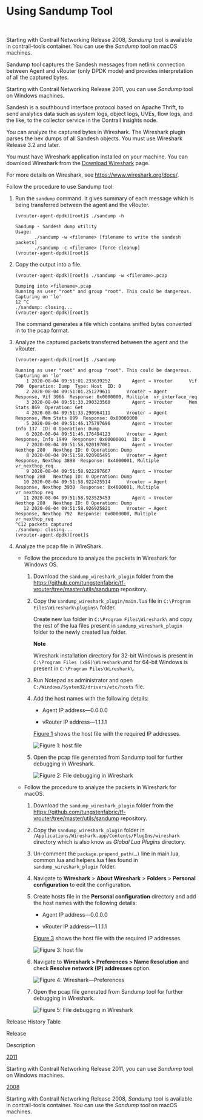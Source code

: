 # Using Sandump Tool​

 

<span id="jd0e10">Starting with Contrail Networking Release 2008,
*Sandump* tool is available in contrail-tools container. You can use the
*Sandump* tool on macOS machines.</span>

Sandump tool captures the Sandesh messages from netlink connection
between Agent and vRouter (only DPDK mode) and provides interpretation
of all the captured bytes.​

<span id="jd0e21">Starting with Contrail Networking Release 2011, you
can use *Sandump* tool on Windows machines.</span>

Sandesh is a southbound interface protocol based on Apache Thrift, to
send analytics data such as system logs, object logs, UVEs, flow logs,
and the like, to the collector service in the Contrail Insights node.

You can analyze the captured bytes in Wireshark. The Wireshark plugin
parses the hex dumps of all Sandesh objects. You must use Wireshark
Release 3.2 and later.

You must have Wireshark application installed on your machine. You can
download Wireshark from the [Download
Wireshark](https://www.wireshark.org/#download) page.

For more details on Wireshark, see <https://www.wireshark.org/docs/>.

Follow the procedure to use Sandump tool:

1.  <span id="jd0e44">Run the `sandump` command. It gives summary of
    each message which is being transferred between the agent and the
    vRouter.​</span>
    <div id="jd0e50" class="sample" dir="ltr">

    <div id="jd0e51" dir="ltr">

    ` (vrouter-agent-dpdk)[root]$ ./sandump -h `

    </div>

    <div class="output" dir="ltr">

        Sandump - Sandesh dump utility
        Usage:
               ./sandump -w <filename> [filename to write the sandesh packets]
               ./sandump -c <filename> [force cleanup]
        (vrouter-agent-dpdk)[root]$                                 

    </div>

    </div>

2.  <span id="jd0e55">Copy the output into a file.</span>

    <div id="jd0e58" class="sample" dir="ltr">

    <div id="jd0e59" dir="ltr">

    `(vrouter-agent-dpdk)[root]$ ./sandump -w <filename>.pcap `

    </div>

    <div class="output" dir="ltr">

        Dumping into <filename>.pcap
        Running as user "root" and group "root". This could be dangerous.
        Capturing on 'lo'
        12 ^C
        ./sandump: closing...
        (vrouter-agent-dpdk)[root]$

    </div>

    </div>

    The command generates a file which contains sniffed bytes converted
    in to the pcap format.

3.  <span id="jd0e65">Analyze the captured packets transferred between
    the agent and the vRouter.</span>
    <div id="jd0e68" class="sample" dir="ltr">

    <div id="jd0e69" dir="ltr">

    `(vrouter-agent-dpdk)[root]$ ./sandump`

    </div>

    <div class="output" dir="ltr">

        Running as user "root" and group "root". This could be dangerous.
        Capturing on 'lo'
            1 2020-08-04 09:51:01.233639252        Agent → Vrouter      Vif 790  Operation: Dump  Type: Host  ID: 0 
            2 2020-08-04 09:51:01.251279611      Vrouter → Agent        Response, Vif 3966  Response: 0x0000000, Multiple  vr_interface_req
            3 2020-08-04 09:51:33.290323560        Agent → Vrouter      Mem Stats 869  Operation: Get 
            4 2020-08-04 09:51:33.290964111      Vrouter → Agent        Response, Mem Stats 899  Response: 0x00000000  
            5 2020-08-04 09:51:46.175797696        Agent → Vrouter      Info 137  ID: 0 Operation: Dump 
            6 2020-08-04 09:51:46.176494123      Vrouter → Agent        Response, Info 1949  Response: 0x00000001  ID: 0 
            7 2020-08-04 09:51:58.920197081        Agent → Vrouter      Nexthop 280   Nexthop ID: 0 Operation: Dump 
            8 2020-08-04 09:51:58.920905495      Vrouter → Agent        Response, Nexthop 3898  Response: 0x4000001, Multiple  vr_nexthop_req
            9 2020-08-04 09:51:58.922297667        Agent → Vrouter      Nexthop 280   Nexthop ID: 0 Operation: Dump 
           10 2020-08-04 09:51:58.922425514      Vrouter → Agent        Response, Nexthop 3930  Response: 0x4000001, Multiple  vr_nexthop_req
           11 2020-08-04 09:51:58.923525453        Agent → Vrouter      Nexthop 280   Nexthop ID: 0 Operation: Dump 
           12 2020-08-04 09:51:58.926925821      Vrouter → Agent        Response, Nexthop 792  Response: 0x0000000, Multiple  vr_nexthop_req
        ^C12 packets captured
        ./sandump: closing...
        (vrouter-agent-dpdk)[root]$ 

    </div>

    </div>

4.  <span id="jd0e73">Analyze the pcap file in WireShark.</span>
    -   Follow the procedure to analyze the packets in Wireshark for
        Windows OS.

        1.  <span id="jd0e82">Download the `sandump_wireshark_plugin`
            folder from the
            <https://github.com/tungstenfabric/tf-vrouter/tree/master/utils/sandump>
            repository.</span>

        2.  <span id="jd0e91">Copy the
            `sandump_wireshark_plugin/main.lua` file in
            `C:\Program Files\Wireshark\plugins\` folder.</span>

            Create new <span class="kbd user-typing" v-pre="">lua</span>
            folder in `C:\Program Files\Wireshark\` and copy the rest of
            the lua files present in `sandump_wireshark_plugin` folder
            to the newly created <span class="kbd user-typing"
            v-pre="">lua</span> folder.

            **Note**

            Wireshark installation directory for 32-bit Windows is
            present in `C:\Program Files (x86)\Wireshark\`and for 64-bit
            Windows is present in `C:\Program Files\Wireshark\`.

        3.  <span id="jd0e123">Run Notepad as administrator and open
            `C:/Windows/System32/drivers/etc/hosts` file.</span>

        4.  <span id="jd0e129">​​​​​​​Add the host names with the
            following details:</span>

            -   Agent IP address—0.0.0.0

            -   vRouter IP address—1.1.1.1

            [Figure 1](sandump-tool.html#HostFile_win) shows the host
            file with the required IP addresses.

            ![Figure 1: host file](images/s009683.png)

        5.  <span id="jd0e146">Open the pcap file generated from Sandump
            tool for further debugging in Wireshark.</span>

            ![Figure 2: File debugging in Wireshark](images/s060107.png)

    -   Follow the procedure to analyze the packets in Wireshark for
        macOS.

        1.  <span id="jd0e158">Download the `sandump_wireshark_plugin`
            folder from the
            <https://github.com/tungstenfabric/tf-vrouter/tree/master/utils/sandump>
            repository.</span>

        2.  <span id="jd0e167">Copy the `sandump_wireshark_plugin`
            folder in
            `/Applications/Wireshark.app/Contents/PlugIns/wireshark`
            directory which is also know as *Global Lua Plugins*
            directory.</span>

        3.  <span id="jd0e179">Un-comment the `package.prepend_path(…)`
            line in main.lua, common.lua and helpers.lua files found in
            `sandump_wireshark_plugin` folder.</span>

        4.  <span id="jd0e188">Navigate to **Wireshark** &gt; **About
            Wireshark** &gt; **Folders** &gt; **Personal configuration**
            to edit the configuration.</span>

        5.  <span id="jd0e203">​​​​​​​Create hosts file in the
            **Personal configuration** directory and add the host names
            with the following details:</span>

            -   Agent IP address—0.0.0.0

            -   vRouter IP address—1.1.1.1

            [Figure 3](sandump-tool.html#HostFile) shows the host file
            with the required IP addresses.

            ![Figure 3: host file](images/s009683.png)

        6.  <span id="jd0e223">Navigate to **Wireshark &gt;
            Preferences &gt; Name Resolution** and check **Resolve
            network (IP) addresses** option.</span>

            ![Figure 4: Wireshark—Preferences](images/s060106.png)

        7.  <span id="jd0e236">Open the pcap file generated from Sandump
            tool for further debugging in Wireshark.</span>

            ![Figure 5: File debugging in Wireshark](images/s060107.png)

<div class="table">

<div class="caption">

Release History Table

</div>

<div class="table-row table-head">

<div class="table-cell">

Release

</div>

<div class="table-cell">

Description

</div>

</div>

<div class="table-row">

<div class="table-cell">

[2011](#jd0e21)

</div>

<div class="table-cell">

Starting with Contrail Networking Release 2011, you can use *Sandump*
tool on Windows machines.

</div>

</div>

<div class="table-row">

<div class="table-cell">

[2008](#jd0e10)

</div>

<div class="table-cell">

Starting with Contrail Networking Release 2008, *Sandump* tool is
available in contrail-tools container. You can use the *Sandump* tool on
macOS machines.

</div>

</div>

</div>

 
